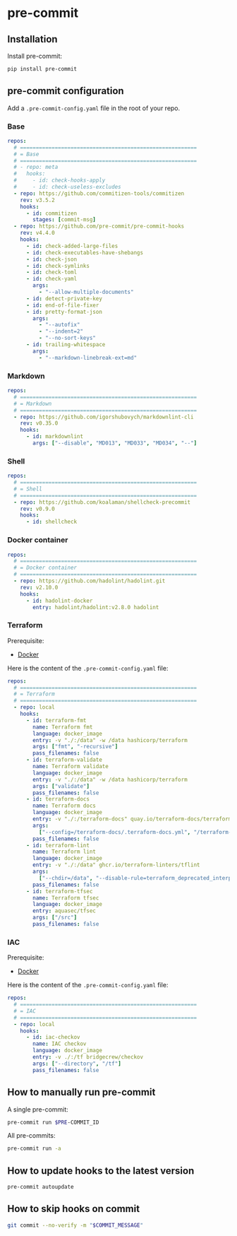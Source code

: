 # pre-commit

## Installation

Install pre-commit:

```bash
pip install pre-commit
```

## pre-commit configuration

Add a `.pre-commit-config.yaml` file in the root of your repo.

### Base

```yaml
repos:
  # ========================================================
  # = Base
  # ========================================================
  # - repo: meta
  #   hooks:
  #     - id: check-hooks-apply
  #     - id: check-useless-excludes
  - repo: https://github.com/commitizen-tools/commitizen
    rev: v3.5.2
    hooks:
      - id: commitizen
        stages: [commit-msg]
  - repo: https://github.com/pre-commit/pre-commit-hooks
    rev: v4.4.0
    hooks:
      - id: check-added-large-files
      - id: check-executables-have-shebangs
      - id: check-json
      - id: check-symlinks
      - id: check-toml
      - id: check-yaml
        args:
          - "--allow-multiple-documents"
      - id: detect-private-key
      - id: end-of-file-fixer
      - id: pretty-format-json
        args:
          - "--autofix"
          - "--indent=2"
          - "--no-sort-keys"
      - id: trailing-whitespace
        args:
          - "--markdown-linebreak-ext=md"
```

### Markdown

```yaml
repos:
  # ========================================================
  # = Markdown
  # ========================================================
  - repo: https://github.com/igorshubovych/markdownlint-cli
    rev: v0.35.0
    hooks:
      - id: markdownlint
        args: ["--disable", "MD013", "MD033", "MD034", "--"]
```

### Shell

```yaml
repos:
  # ========================================================
  # = Shell
  # ========================================================
  - repo: https://github.com/koalaman/shellcheck-precommit
    rev: v0.9.0
    hooks:
      - id: shellcheck
```

### Docker container

```yaml
repos:
  # ========================================================
  # = Docker container
  # ========================================================
  - repo: https://github.com/hadolint/hadolint.git
    rev: v2.10.0
    hooks:
      - id: hadolint-docker
        entry: hadolint/hadolint:v2.8.0 hadolint
```

### Terraform

Prerequisite:

- [Docker](https://docs.docker.com/get-docker/)

Here is the content of the `.pre-commit-config.yaml` file:

```yaml
repos:
  # ========================================================
  # = Terraform
  # ========================================================
  - repo: local
    hooks:
      - id: terraform-fmt
        name: Terraform fmt
        language: docker_image
        entry: -v "./:/data" -w /data hashicorp/terraform
        args: ["fmt", "-recursive"]
        pass_filenames: false
      - id: terraform-validate
        name: Terraform validate
        language: docker_image
        entry: -v "./:/data" -w /data hashicorp/terraform
        args: ["validate"]
        pass_filenames: false
      - id: terraform-docs
        name: Terraform docs
        language: docker_image
        entry: -v "./:/terraform-docs" quay.io/terraform-docs/terraform-docs:latest
        args:
          ["--config=/terraform-docs/.terraform-docs.yml", "/terraform-docs"]
        pass_filenames: false
      - id: terraform-lint
        name: Terraform lint
        language: docker_image
        entry: -v "./:/data" ghcr.io/terraform-linters/tflint
        args:
          ["--chdir=/data", "--disable-rule=terraform_deprecated_interpolation"]
        pass_filenames: false
      - id: terraform-tfsec
        name: Terraform tfsec
        language: docker_image
        entry: aquasec/tfsec
        args: ["/src"]
        pass_filenames: false
```

### IAC

Prerequisite:

- [Docker](https://docs.docker.com/get-docker/)

Here is the content of the `.pre-commit-config.yaml` file:

```yaml
repos:
  # ========================================================
  # = IAC
  # ========================================================
  - repo: local
    hooks:
      - id: iac-checkov
        name: IAC checkov
        language: docker_image
        entry: -v ./:/tf bridgecrew/checkov
        args: ["--directory", "/tf"]
        pass_filenames: false
```

## How to manually run pre-commit

A single pre-commit:

```bash
pre-commit run $PRE-COMMIT_ID
```

All pre-commits:

```bash
pre-commit run -a
```

## How to update hooks to the latest version

```bash
pre-commit autoupdate
```

## How to skip hooks on commit

```bash
git commit --no-verify -m "$COMMIT_MESSAGE"
```
